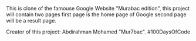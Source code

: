 This is clone of the famouse Google Website "Murabac edition", this project will contain two pages first page is the home page of Google second page will be a result page.

Creator of this project: Abdirahman Mohamed "Mur7bac".
#100DaysOfCode